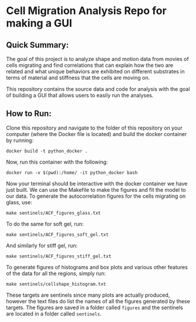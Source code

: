 Cell Migration Analysis Repo for making a GUI
================
## Quick Summary:
The goal of this project is to analyze shape and motion data from movies of cells migrating and find correlations that can explain how the two are related and what unique behaviors are exhibited on different substrates in terms of material and stiffness that the cells are moving on. 

This repository contains the source data and code for analysis with the goal of building a GUI that allows users to easily run the analyses.


## How to Run:
Clone this repository and navigate to the folder of this repository on your computer (where the Docker file is located) and build the docker container by running:

```
docker build -t python_docker .
```

Now, run this container with the following: 

```
docker run -v $(pwd):/home/ -it python_docker bash
```

Now your terminal should be interactive with the docker container we have just built. We can use the Makefile to make the figures and fit the model to our data. To generate the autocorrelation figures for the cells migrating on glass, use:

```
make sentinels/ACF_figures_glass.txt
```

To do the same for soft gel, run:

```
make sentinels/ACF_figures_soft_gel.txt
```

And similarly for stiff gel, run:

```
make sentinels/ACF_figures_stiff_gel.txt
```

To generate figures of histograms and box plots and various other features of the data for all the regions, simply run:

```
make sentinels/cellshape_histogram.txt
```

These targets are sentinels since many plots are actually produced, however the text files do list the names of all the figures generated by these targets. The figures are saved in a folder called `figures` and the sentinels are located in a folder called `sentinels`.